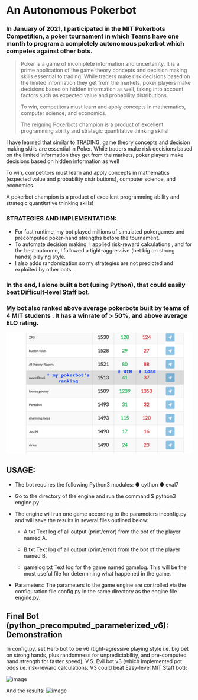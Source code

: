 # An Autonomous Pokerbot
### In January of 2021, I participated in the MIT Pokerbots Competition, a poker tournament in which Teams have one month to program a completely autonomous pokerbot which competes against other bots.

> Poker is a game of incomplete information and uncertainty. It is a prime application of the game theory concepts and decision making skills essential to trading. While traders make risk decisions based on the limited information they get from the markets, poker players make decisions based on hidden information as well, taking into account factors such as expected value and probability distributions.
> 
> To win, competitors must learn and apply concepts in mathematics, computer science, and economics.
> 
> The reigning Pokerbots champion is a product of excellent programming ability and strategic quantitative thinking skills!

I have learned that similar to TRADING, game theory concepts and decision making skills are essential in Poker. While traders make risk decisions based on the limited information they get from the markets, poker players make decisions based on hidden information as well

To win, competitors must learn and apply concepts in mathematics (expected value and probability distributions), computer science, and economics.

A pokerbot champion is a product of excellent programming ability and strategic quantitative thinking skills!

### STRATEGIES AND IMPLEMENTATION: 
* For fast runtime, my bot played millions of simulated pokergames and precomputed poker-hand strengths before the tournament.
* To automate decision making, I applied risk-reward calculations , and for the best outcome, I followed a tight-aggressive (bet big on strong hands) playing style. 
* I also adds randomization so my strategies are not predicted and exploited by other bots.
### In the end, I alone built a bot (using Python), that could easily beat Difficult-level Staff bot.
### My bot also ranked above average pokerbots built by teams of 4 MIT students . It has a winrate of > 50%, and above average ELO rating.

![win loss](winloss.png?raw=true)


## USAGE:

- The bot requires the following Python3 modules: ● cython ● eval7

- Go to the directory of the engine and run the command ​$ python3 engine.py

- The engine will run one game according to the parameters in ​config.py and will save the results in several files outlined below:

  + A.txt Text log of all output (print/error) from the bot of the player named ​A​.

  + B.txt Text log of all output (print/error) from the bot of the player named ​B​. 

  + gamelog.txt Text log for the game named ​gamelog​. This will be the most useful file for determining what happened in the game.

- Parameters: The parameters to the game engine are controlled via the configuration file ​config.py in the same directory as the engine file ​engine.py​. 


## Final Bot (python_precomputed_parameterized_v6): Demonstration

In config.py, set Hero bot to be v6 (tight-agressive playing style i.e. big bet on strong hands, plus randomness for unpredictability, and pre-computed hand strength for faster speed),  V.S. Evil bot v3 (which implemented pot odds i.e. risk-reward calculations. V3 could beat Easy-level MIT Staff bot):

![image](https://user-images.githubusercontent.com/58123635/121759714-2155c700-caf5-11eb-9cb2-02bb3390e35e.png)

And the results:
![image](https://user-images.githubusercontent.com/58123635/121759887-eacc7c00-caf5-11eb-8203-c5db8835d92b.png)


